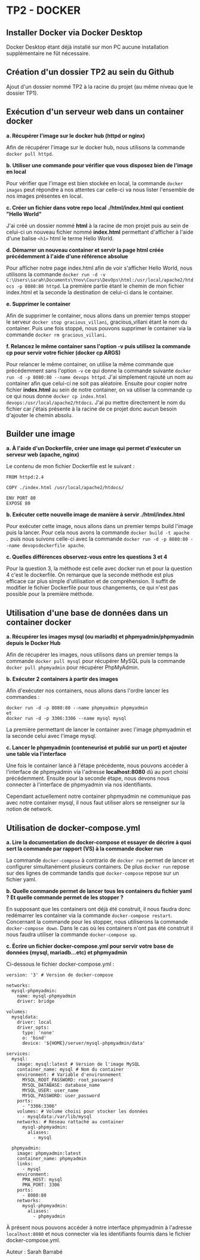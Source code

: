 # TP2 - DOCKER
## Installer Docker via Docker Desktop

Docker Desktop étant déjà installé sur mon PC aucune installation supplémentaire ne fût nécessaire.


## Création d'un dossier TP2 au sein du Github

Ajout d'un dossier nommé TP2 à la racine du projet (au même niveau que le dossier TP1).


## Exécution d'un serveur web dans un container docker
**a. Récupérer l'image sur le docker hub (httpd or nginx)**

Afin de récupérer l'image sur le docker hub, nous utilisons la commande `docker pull httpd`.

**b. Utiliser une commande pour vérifier que vous disposez bien de l'image en local**

Pour vérifier que l'image est bien stockée en local, la commande `docker images` peut répondre à nos attentes car celle-ci va nous lister l'ensemble de nos images présentes en local.

**c. Créer un fichier dans votre repo local ./html/index.html qui contient "Hello World"**

J'ai créé un dossier nommé **html** à la racine de mon projet puis au sein de celui-ci un nouveau fichier nommé **index.html** permettant d'afficher à l'aide d'une balise `<h1>` html le terme Hello World.

**d. Démarrer un nouveau container et servir la page html créée précédemment à l'aide d'une référence absolue**

Pour afficher notre page index.html afin de voir s'afficher Hello World, nous utilisons la commande `docker run -d -v C:\Users\sarah\Documents\Ynov\Cours\DevOps\html:/usr/local/apache2/htdocs -p 8080:80 httpd`. La première partie étant le chemin de mon fichier index.html et la seconde la destination de celui-ci dans le container.

**e. Supprimer le container**

Afin de supprimer le container, nous allons dans un premier temps stopper le serveur `docker stop gracious_villani`, gracious_villani étant le nom du container. Puis une fois stoppé, nous pouvons supprimer le container via la commande `docker rm gracious_villani`.

**f. Relancez le même container sans l'option -v puis utilisez la commande cp pour servir votre fichier (docker cp ARGS)**

Pour relancer le même container, on utilise la même commande que précédemment sans l'option `-v` ce qui donne la commande suivante `docker run -d -p 8080:80 --name devops httpd`. J'ai simplement rajouté un nom au container afin que celui-ci ne soit pas aléatoire. Ensuite pour copier notre fichier **index.html** au sein de notre container, on va utiliser la commande `cp` ce qui nous donne `docker cp index.html devops:/usr/local/apache2/htdocs`. J'ai pu mettre directement le nom du fichier car j'étais présente à la racine de ce projet donc aucun besoin d'ajouter le chemin absolu.


## Builder une image
**a. À l'aide d'un Dockerfile, créer une image qui permet d'exécuter un serveur web (apache, nginx)**

Le contenu de mon fichier Dockerfile est le suivant :
```
FROM httpd:2.4
 
COPY ./index.html /usr/local/apache2/htdocs/

ENV PORT 80
EXPOSE 80
```

**b. Exécuter cette nouvelle image de manière à servir ./html/index.html**

Pour exécuter cette image, nous allons dans un premier temps build l'image puis la lancer. Pour cela nous avons la commande `docker build -t apache .` puis nous suivons celle-ci avec la commande `docker run -d -p 8080:80 --name devopsdockerfile apache`.

**c. Quelles différences observez-vous entre les questions 3 et 4**

Pour la question 3, la méthode est celle avec docker run et pour la question 4 c'est le dockerfile. On remarque que la seconde méthode est plus efficace car plus simple d'utilisation et de compréhension. Il suffit de modifier le fichier Dockerfile pour tous changements, ce qui n'est pas possible pour la première méthode.


## Utilisation d'une base de données dans un container docker
**a. Récupérer les images mysql (ou mariadb) et phpmyadmin/phpmyadmin depuis le Docker Hub**

Afin de récupérer les images, nous utilisons dans un premier temps la commande `docker pull mysql` pour récupérer MySQL puis la commande `docker pull phpmyadmin` pour récupérer PhpMyAdmin.

**b. Exécuter 2 containers à partir des images**

Afin d'exécuter nos containers, nous allons dans l'ordre lancer les commandes :
```
docker run -d -p 8080:80 --name phpmyadmin phpmyadmin 
et 
docker run -d -p 3306:3306 --name mysql mysql
```
La première permettant de lancer le container avec l'image phpmyadmin et la seconde celui avec l'image mysql.

**c. Lancer le phpmyadmin (conteneurisé et publié sur un port) et ajouter une table via l'interface**

Une fois le container lancé à l'étape précédente, nous pouvons accéder à l'interface de phpmyadmin via l'adresse **localhost:8080** dû au port choisi précédemment.
Ensuite pour la seconde étape, nous devons nous connecter à l'interface de phpmyadmin via nos identifiants.

Cependant actuellement notre container phpmyadmin ne communique pas avec notre container mysql, il nous faut utiliser alors se renseigner sur la notion de network.

## Utilisation de docker-compose.yml
**a. Lire la documentation de docker-compose et essayer de décrire à quoi sert la commande par rapport (VS) à la commande docker run**

La commande `docker-compose` à contrario de `docker run` permet de lancer et configurer simultanément plusieurs containers. De plus `docker run` repose sur des lignes de commande tandis que `docker-compose` repose sur un fichier yaml.

**b. Quelle commande permet de lancer tous les containers du fichier yaml ? Et quelle commande permet de les stopper ?**

En supposant que les containers ont déjà été construit, il nous faudra donc redémarrer les container via la commande `docker-compose restart`. Concernant la commande pour les stopper, nous utiliserons la commande `docker-compose down`. Dans le cas où les containers n'ont pas été construit il nous faudra utiliser la commande `docker-compose up`.

**c. Écrire un fichier docker-compose.yml pour servir votre base de données (mysql, mariadb...etc) et phpmyadmin**

Ci-dessous le fichier docker-compose.yml :

```
version: '3' # Version de docker-compose

networks:
  mysql-phpmyadmin:
    name: mysql-phpmyadmin
    driver: bridge

volumes:
  mysqldata:
    driver: local
    driver_opts:
      type: 'none'
      o: 'bind'
      device: '${HOME}/server/mysql-phpmyadmin/data'

services:
  mysql:
    image: mysql:latest # Version de l'image MySQL
    container_name: mysql # Nom du container
    environment: # Variable d'environnement
      MYSQL_ROOT_PASSWORD: root_password
      MYSQL_DATABASE: database_name
      MYSQL_USER: user_name
      MYSQL_PASSWORD: user_password
    ports:
      - "3306:3306"
    volumes: # Volume choisi pour stocker les données
      - mysqldata:/var/lib/mysql
    networks: # Réseau rattaché au container
      mysql-phpmyadmin:
        aliases:
          - mysql
          
  phpmyadmin:
    image: phpmyadmin:latest
    container_name: phpmyadmin
    links:
      - mysql
    environment:
      PMA_HOST: mysql
      PMA_PORT: 3306
    ports:
      - 8080:80
    networks:
      mysql-phpmyadmin:
        aliases:
          - phpmyadmin
```
À présent nous pouvons accéder à notre interface phpmyadmin à l'adresse `localhost:8080` et nous connecter via les identifiants fournis dans le fichier docker-compose.yml.

Auteur : Sarah Barrabé